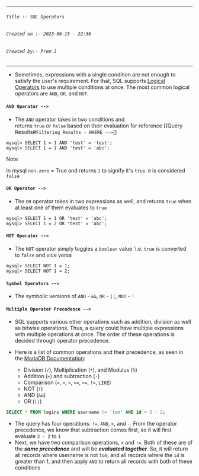 
***
###### `Title :- SQL Operators`
###### `Created on :- 2023-06-15 - 22:36`
###### `Created by:- Prem J`
***

- Sometimes, expressions with a single condition are not enough to satisfy the user's requirement. For that, SQL supports [Logical Operators](https://dev.mysql.com/doc/refman/8.0/en/logical-operators.html) to use multiple conditions at once. The most common logical operators are `AND`, `OR`, and `NOT`.

#### `AND Operator -->`

- The `AND` operator takes in two conditions and returns `true` or `false` based on their evaluation for reference [[Query Results#`Filtering Results - WHERE -->`]]

```shell-session
mysql> SELECT 1 = 1 AND 'test' = 'test';
mysql> SELECT 1 = 1 AND 'test' = 'abc';
```

>[!Note]
>In mysql `non-zero` = True and returns `1` to signify it's `true`. `0` is considered `false`

#### `OR Operator -->`

- The `OR` operator takes in two expressions as well, and returns `true` when at least one of them evaluates to `true`

```shell-session
mysql> SELECT 1 = 1 OR 'test' = 'abc';
mysql> SELECT 1 = 2 OR 'test' = 'abc';
```

#### `NOT Operator -->`

- The `NOT` operator simply toggles a `boolean` value 'i.e. `true` is converted to `false` and vice versa

```shell-session
mysql> SELECT NOT 1 = 1;
mysql> SELECT NOT 1 = 2;
```

#### `Symbol Operators -->`

- The symbolic versions of `AND` - `&&`, `OR` - `||`, `NOT` - `!` 

#### `Multiple Operator Precedence -->`

- SQL supports various other operations such as addition, division as well as bitwise operations. Thus, a query could have multiple expressions with multiple operations at once. The order of these operations is decided through operator precedence.
- Here is a list of common operations and their precedence, as seen in the [MariaDB Documentation](https://mariadb.com/kb/en/operator-precedence/):

	- Division (`/`), Multiplication (`*`), and Modulus (`%`)
	- Addition (`+`) and subtraction (`-`)
	- Comparison (`=`, `>`, `<`, `<=`, `>=`, `!=`, `LIKE`)
	- NOT (`!`)
	- AND (`&&`)
	- OR (`||`)

```sql
SELECT * FROM logins WHERE username != 'tom' AND id > 3 - 2;
```

- The query has four operations: `!=`, `AND`, `>`, and `-`. From the operator precedence, we know that subtraction comes first, so it will first evaluate `3 - 2` to `1`
- Next, we have two comparison operations, `>` and `!=`. Both of these are of the ***same precedence*** and will be ***evaluated together***. So, it will return all records where username is not `tom`, and all records where the `id` is greater than 1, and then apply `AND` to return all records with both of these conditions
